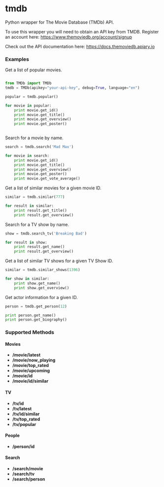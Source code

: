 # tmdb
Python wrapper for The Movie Database (TMDb) API.

To use this wrapper you will need to obtain an API key from TMDB. Register an account here:
https://www.themoviedb.org/account/signup

Check out the API documentation here: 
https://docs.themoviedb.apiary.io

### Examples

Get a list of popular movies.

```python

from TMDb import TMDb
tmdb = TMDb(apikey="your-api-key", debug=True, language="en")

popular = tmdb.popular()

for movie in popular:
    print movie.get_id()
    print movie.get_title()
    print movie.get_overview()
    print movie.get_poster()
            
```
Search for a movie by name.

```python
search = tmdb.search('Mad Max')

for movie in search:
    print movie.get_id()
    print movie.get_title()
    print movie.get_overview()
    print movie.get_poster()
    print movie.get_vote_average()
```

Get a list of similar movies for a given movie ID.

```python
similar = tmdb.similar(777)

for result in similar:
    print result.get_title()
    print result.get_overview()
```

Search for a TV show by name.

```python
show = tmdb.search_tv('Breaking Bad')

for result in show:
    print result.get_name()
    print result.get_overview()
```

Get a list of similar TV shows for a given TV Show ID.

```python
similar = tmdb.similar_shows(1396)

for show in similar:
    print show.get_name()
    print show.get_overview()
```

Get actor information for a given ID.

```python
person = tmdb.get_person(12)

print person.get_name()
print person.get_biography()
```

### Supported Methods

#### Movies
- **/movie/latest** 
- **/movie/now_playing**
- **/movie/top_rated**
- **/movie/upcoming**
- **/movie/id**
- **/movie/id/similar**

#### TV

- **/tv/id**
- **/tv/latest**
- **/tv/id/similar** 
- **/tv/top_rated**
- **/tv/popular**

#### People

- **/person/id**

#### Search

- **/search/movie**
- **/search/tv**
- **/search/person**
